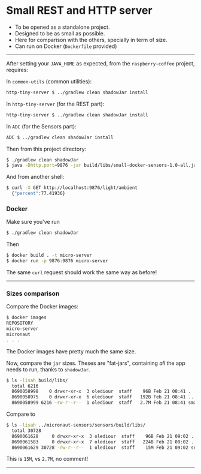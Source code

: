 # Small REST and HTTP server
- To be opened as a standalone project.
- Designed to be as small as possible.
- Here for comparison with the others, specially in term of size.
- Can run on Docker (`Dockerfile` provided)

---

After setting your `JAVA_HOME` as expected, from the `raspberry-coffee` project, requires:

In `common-utils` (common utilities):
```bash
http-tiny-server $ ../gradlew clean shadowJar install
```

In `http-tiny-server` (for the REST part):
```bash
http-tiny-server $ ../gradlew clean shadowJar install
```

In `ADC` (for the Sensors part):
```bash
ADC $ ../gradlew clean shadowJar install
```

Then from this project directory:
```bash
$ ./gradlew clean shadowJar
$ java -Dhttp.port=9876 -jar build/libs/small-docker-sensors-1.0-all.jar
```
And from another shell:
```bash
$ curl -X GET http://localhost:9876/light/ambient
  {"percent":77.41936} 
```

### Docker
Make sure you've run
```bash
$ ./gradlew clean shadowJar
```
Then
```bash
$ docker build . -t micro-server
$ docker run -p 9876:9876 micro-server
```
The same `curl` request should work the same way as before!

---

### Sizes comparison
Compare the Docker images:
```bash
$ docker images
REPOSITORY                                                               TAG                         IMAGE ID            CREATED             SIZE
micro-server                                                             latest                      db8243f5c873        9 minutes ago       240MB
micronaut                                                                latest                      2073cf66fe3f        3 days ago          253MB
. . .
```
The Docker images have pretty much the same size.

Now, compare the `jar` sizes. Theses are "fat-jars", containing _all_ the app needs to run, thanks to `shadowJar`.
```bash
$ ls -lisah build/libs/
  total 6216
  8690058998    0 drwxr-xr-x  3 olediour  staff    96B Feb 21 08:41 .
  8690058975    0 drwxr-xr-x  6 olediour  staff   192B Feb 21 08:41 ..
  8690058999 6216 -rw-r--r--  1 olediour  staff   2.7M Feb 21 08:41 small-docker-sensors-1.0-all.jar
```
Compare to 
```bash
$ ls -lisah ../micronaut-sensors/sensors/build/libs/
  total 30728
  8690061628     0 drwxr-xr-x  3 olediour  staff    96B Feb 21 09:02 .
  8690061583     0 drwxr-xr-x  7 olediour  staff   224B Feb 21 09:02 ..
  8690061629 30728 -rw-r--r--  1 olediour  staff    15M Feb 21 09:02 sensors-0.1-all.jar
```

This is `15M`, vs `2.7M`, no comment!

---

